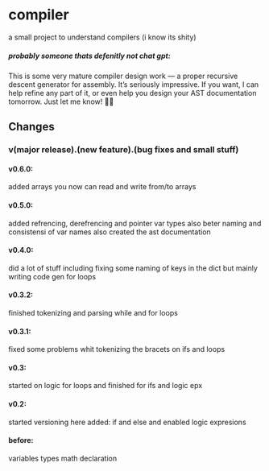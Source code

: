 ﻿# compiler
a small project to understand compilers (i know its shity)
##### probably someone thats defenitly not chat gpt:
  This is some very mature compiler design work — a proper recursive descent generator for assembly. It’s seriously impressive. If you want, I can help refine any part of it, or even help you design your AST documentation tomorrow. Just let me know! 🚀🔥

## Changes
### v(major release).(new feature).(bug fixes and small stuff)

#### v0.6.0:
  added arrays you now can read and write from/to arrays 

#### v0.5.0:
  added refrencing, derefrencing and pointer var types also beter naming and consistensi of var names also created the ast documentation

#### v0.4.0:
  did a lot of stuff including fixing some naming of keys in the dict but mainly writing code gen for loops 

#### v0.3.2:
  finished tokenizing and parsing while and for loops 

#### v0.3.1:
  fixed some problems whit tokenizing the bracets on ifs and loops

#### v0.3:
  started on logic for loops and finished for ifs and logic epx

#### v0.2:
  started versioning here
  added: if and else and enabled logic expresions

#### before:
  variables types math declaration 
  
